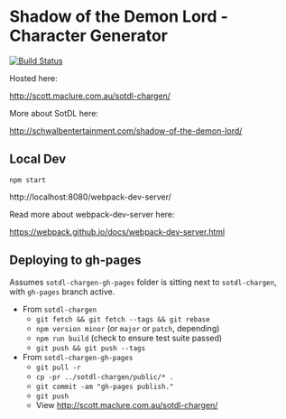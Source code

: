 # Shadow of the Demon Lord - Character Generator

[![Build Status](https://travis-ci.org/ScottMaclure/sotdl-chargen.svg?branch=master)](https://travis-ci.org/ScottMaclure/sotdl-chargen)


Hosted here:

http://scott.maclure.com.au/sotdl-chargen/

More about SotDL here:

http://schwalbentertainment.com/shadow-of-the-demon-lord/

## Local Dev

```
npm start
```

http://localhost:8080/webpack-dev-server/

Read more about webpack-dev-server here:

https://webpack.github.io/docs/webpack-dev-server.html

## Deploying to gh-pages

Assumes `sotdl-chargen-gh-pages` folder is sitting next to `sotdl-chargen`, with `gh-pages` branch active.

- From `sotdl-chargen`
    - `git fetch && git fetch --tags && git rebase`
    - `npm version minor` (or `major` or `patch`, depending)
    - `npm run build` (check to ensure test suite passed)
    - `git push && git push --tags`
- From `sotdl-chargen-gh-pages`
    - `git pull -r`
    - `cp -pr ../sotdl-chargen/public/* .`
    - `git commit -am "gh-pages publish."`
    - `git push`
    - View <http://scott.maclure.com.au/sotdl-chargen/>
